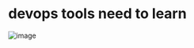 
# devops tools need to learn
 
 
   ![image](https://user-images.githubusercontent.com/42309948/151699715-4dfbe6d6-86e7-4e2d-9095-535bf682079e.png)

  
